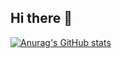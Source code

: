 ## Hi there 👋

[![Anurag's GitHub stats](https://github-readme-stats.vercel.app/api?username=MCrill)](https://github.com/anuraghazra/github-readme-stats)
